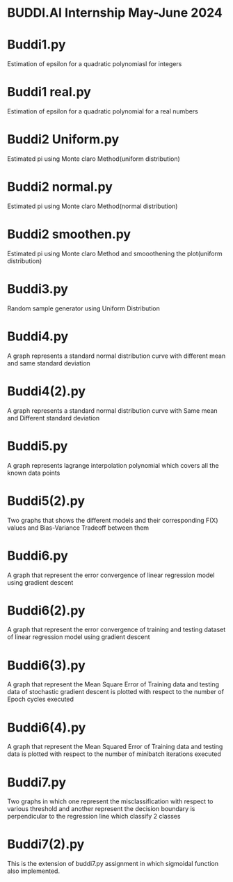 # BUDDI.AI Internship May-June 2024

# Buddi1.py

Estimation of epsilon for a quadratic polynomiasl for integers

# Buddi1 real.py

Estimation of epsilon for a quadratic polynomial for a real numbers

# Buddi2 Uniform.py

Estimated pi using Monte claro Method(uniform distribution)

# Buddi2 normal.py

Estimated pi using Monte claro Method(normal distribution)

# Buddi2 smoothen.py

Estimated pi using Monte claro Method and smooothening the plot(uniform distribution)

# Buddi3.py

Random sample generator using Uniform Distribution

# Buddi4.py

A graph represents a standard normal distribution curve with different mean and same standard deviation

# Buddi4(2).py

A graph represents a standard normal distribution curve with Same mean and Different standard deviation

# Buddi5.py

A graph represents lagrange interpolation polynomial which covers all the known data points

# Buddi5(2).py

Two graphs that shows the different models and their corresponding F(X) values and Bias-Variance Tradeoff between them

# Buddi6.py

A graph that represent the error convergence of linear regression model using gradient descent

# Buddi6(2).py

A graph that represent the error convergence of training and testing dataset of linear regression model using gradient descent

# Buddi6(3).py

A graph that represent the Mean Square Error of Training data and testing data of stochastic gradient descent is plotted with respect to the number of Epoch cycles executed

# Buddi6(4).py

A graph that represent the Mean Squared Error of Training data and testing data is plotted with respect to the number of minibatch iterations executed

# Buddi7.py

Two graphs in which one represent the misclassification with respect to various threshold and another represent the decision boundary is perpendicular to the regression line which classify 2 classes

# Buddi7(2).py

This is the extension of buddi7.py assignment in which sigmoidal function also implemented.
